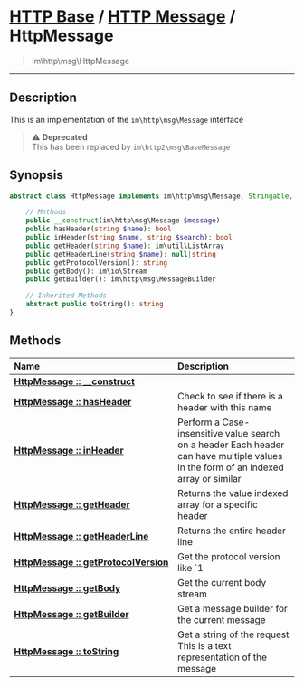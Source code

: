 # [HTTP Base](http-base.md) / [HTTP Message](http.md) / HttpMessage
 > im\http\msg\HttpMessage
____

## Description
This is an implementation of the `im\http\msg\Message` interface

> :warning: **Deprecated**  
> This has been replaced by `im\http2\msg\BaseMessage`  

## Synopsis
```php
abstract class HttpMessage implements im\http\msg\Message, Stringable, Traversable, IteratorAggregate {

    // Methods
    public __construct(im\http\msg\Message $message)
    public hasHeader(string $name): bool
    public inHeader(string $name, string $search): bool
    public getHeader(string $name): im\util\ListArray
    public getHeaderLine(string $name): null|string
    public getProtocolVersion(): string
    public getBody(): im\io\Stream
    public getBuilder(): im\http\msg\MessageBuilder

    // Inherited Methods
    abstract public toString(): string
}
```

## Methods
| Name | Description |
| :--- | :---------- |
| [__HttpMessage&nbsp;::&nbsp;\_\_construct__](http-HttpMessage-__construct.md) |  |
| [__HttpMessage&nbsp;::&nbsp;hasHeader__](http-HttpMessage-hasHeader.md) | Check to see if there is a header with this name |
| [__HttpMessage&nbsp;::&nbsp;inHeader__](http-HttpMessage-inHeader.md) | Perform a Case-insensitive value search on a header  Each header can have multiple values in the form of an indexed array or similar |
| [__HttpMessage&nbsp;::&nbsp;getHeader__](http-HttpMessage-getHeader.md) | Returns the value indexed array for a specific header |
| [__HttpMessage&nbsp;::&nbsp;getHeaderLine__](http-HttpMessage-getHeaderLine.md) | Returns the entire header line |
| [__HttpMessage&nbsp;::&nbsp;getProtocolVersion__](http-HttpMessage-getProtocolVersion.md) | Get the protocol version like `1 |
| [__HttpMessage&nbsp;::&nbsp;getBody__](http-HttpMessage-getBody.md) | Get the current body stream |
| [__HttpMessage&nbsp;::&nbsp;getBuilder__](http-HttpMessage-getBuilder.md) | Get a message builder for the current message |
| [__HttpMessage&nbsp;::&nbsp;toString__](http-HttpMessage-toString.md) | Get a string of the request  This is a text representation of the message |
